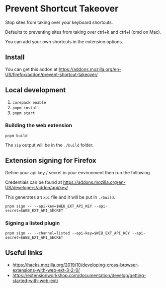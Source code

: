 # Prevent Shortcut Takeover

Stop sites from taking over your keyboard shortcuts.

Defaults to preventing sites from taking over ctrl+k and ctrl+l (cmd on Mac).

You can add your own shortcuts in the extension options.

## Install

You can get this addon at https://addons.mozilla.org/en-US/firefox/addon/prevent-shortcut-takeover/

## Local development

1. `corepack enable`
1. `pnpm install`
1. `pnpm start`

### Building the web extension

```shell
pnpm build
```

The `zip` output will be in the `./build` folder.

## Extension signing for Firefox

Define your api key / secret in your environment then run the following.

Credentials can be found at https://addons.mozilla.org/en-US/developers/addon/api/key/

This generates an `xpi` file and it will be put in `./build`.

```shell
pnpm sign -- --api-key=$WEB_EXT_API_KEY --api-secret=$WEB_EXT_API_SECRET
```

### Signing a listed plugin

```shell
pnpm sign -- --channel=listed --api-key=$WEB_EXT_API_KEY --api-secret=$WEB_EXT_API_SECRET
```

## Useful links

- https://hacks.mozilla.org/2019/10/developing-cross-browser-extensions-with-web-ext-3-2-0/
- https://extensionworkshop.com/documentation/develop/getting-started-with-web-ext/

